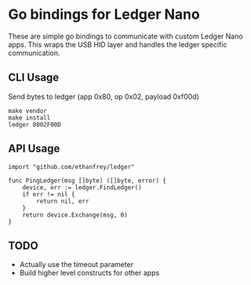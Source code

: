 # Go bindings for Ledger Nano

These are simple go bindings to communicate with custom Ledger Nano apps.
This wraps the USB HID layer and handles the ledger specific communication.

## CLI Usage

Send bytes to ledger (app 0x80, op 0x02, payload 0xf00d)

```
make vendor
make install
ledger 8002F00D
```


## API Usage

```
import "github.com/ethanfrey/ledger"

func PingLedger(msg []byte) ([]byte, error) {
    device, err := ledger.FindLedger()
    if err != nil {
        return nil, err
    }
    return device.Exchange(msg, 0)
}
```

## TODO

* Actually use the timeout parameter
* Build higher level constructs for other apps
